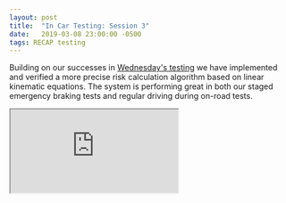 ```yaml
---
layout: post
title:  "In Car Testing: Session 3"
date:   2019-03-08 23:00:00 -0500
tags: RECAP testing
---
```

Building on our successes in [Wednesday's testing](/2019/03/06/In-Car-Testing-2.html) we have implemented and verified a more precise risk calculation algorithm based on linear kinematic equations. The system is performing great in both our staged emergency braking tests and regular driving during on-road tests.

<div class="iframe-wrapper">
  <iframe src="https://drive.google.com/file/d/1RhT7DLibVsXNIdKkhXsjb-ikwJ2Y9VpJ/preview" allowfullscreen></iframe>
</div>
